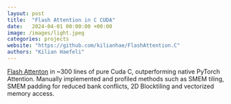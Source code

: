 ```yaml
---
layout: post
title:  "Flash Attention in C CUDA"
date:   2024-04-01 00:00:00 +00:00
image: /images/light.jpeg
categories: projects
website: "https://github.com/kilianhae/FlashAttention.C"
authors: "Kilian Haefeli"
---
```

[Flash Attenton](https://arxiv.org/abs/2205.14135) in ~300 lines of pure Cuda C, outperforming native PyTorch Attention.
Manually implemented and profiled methods such as SMEM tiling, SMEM padding for reduced bank conflicts, 2D Blocktiling and  vectorized memory access.
